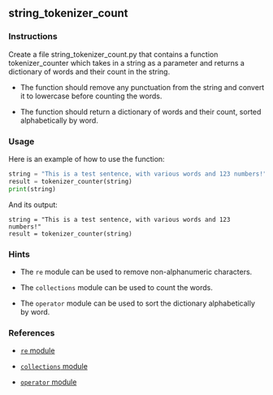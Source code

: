 ## string_tokenizer_count

### Instructions

Create a file string_tokenizer_count.py that contains a function tokenizer_counter which takes in a string as a parameter and returns a dictionary of words and their count in the string.

- The function should remove any punctuation from the string and convert it to lowercase before counting the words.

- The function should return a dictionary of words and their count, sorted alphabetically by word.

### Usage

Here is an example of how to use the function:

```python
string = "This is a test sentence, with various words and 123 numbers!"
result = tokenizer_counter(string)
print(string)
```

And its output:

```console
string = "This is a test sentence, with various words and 123 numbers!"
result = tokenizer_counter(string)
```

### Hints

- The `re` module can be used to remove non-alphanumeric characters.

- The `collections` module can be used to count the words.

- The `operator` module can be used to sort the dictionary alphabetically by word.

### References

- [`re` module](https://docs.python.org/3/library/re.html)

- [`collections` module](https://docs.python.org/3/library/collections.html)

- [`operator` module](https://docs.python.org/3/library/operator.html)
